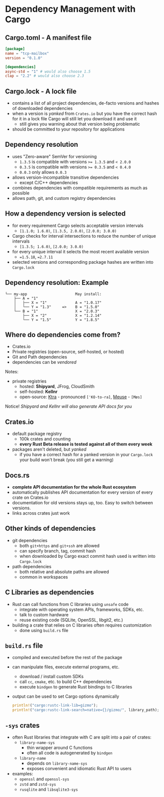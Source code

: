 # Dependency Management with Cargo

## Cargo.toml - A manifest file

```toml
[package]
name = "tcp-mailbox"
version = "0.1.0"

[dependencies]
async-std = "1" # would also choose 1.5
clap = "2.2" # would also choose 2.3
```

## Cargo.lock - A lock file

* contains a list of all project dependencies, de-facto versions and hashes of downloaded dependencies
* when a version is *yanked* from `Crates.io` but you have the correct hash for it in a lock file Cargo will still let you download it and use it
  * still gives you warning about that version being problematic
* should be committed to your repository for applications

## Dependency resolution

* uses "Zero-aware" SemVer for versioning
  * `1.3.5` is compatible with versions `>= 1.3.5` and `< 2.0.0`
  * `0.3.5` is compatible with versions `>= 0.3.5` and `< 0.4.0`
  * `0.0.3` only allows `0.0.3`
* allows version-incompatible transitive dependencies
  * except C/C++ dependencies
* combines dependencies with compatible requirements as much as possible
* allows path, git, and custom registry dependencies

## How a dependency version is selected

* for every requirement Cargo selects acceptable version intervals
  * `[1.1.0; 1.6.0)`, `[1.3.5, 2.0.0)`, `[2.0.0; 3.0.0)`
* Cargo checks for interval intersections to reduce the number of unique intervals
  * `[1.3.5; 1.6.0)`, `[2.0.0; 3.0.0)`
* for every unique interval it selects the most recent available version
  * `=1.5.18`, `=2.7.11`
* selected versions and corresponding package hashes are written into `Cargo.lock`

## Dependency resolution: Example

```text
└── my-app                      May install:
    ├── A = "1"
    │   ├── X = "1"             A = "1.0.17"
    │   └── Y = "1.3"     =>    B = "1.5.0"
    └── B = "1"                 X = "2.0.3"
        ├── X = "2"             X = "1.2.14"
        └── Y = "1.5"           Y = "1.8.5"
```

## Where do dependencies come from?

* Crates.io
* Private registries (open-source, self-hosted, or hosted)
* Git and Path dependencies
* dependencies can be *vendored*

Notes:

* private registries
  * hosted: **Shipyard**, JFrog, CloudSmith
  * self-hosted: **Kellnr**
  * open-source: [Ktra](https://github.com/moriturus/ktra) - pronounced `['KO-to-ra]`, [Meuse](https://github.com/mcorbin/meuse) - `[Møs]`

Notice! *Shipyard and Kellnr will also generate API docs for you*

## Crates.io

* default package registry
  * 100k crates and counting
  * **every Rust Beta release is tested against all of them every week**
* packages aren't deleted, but *yanked*
  * if you have a correct hash for a yanked version in your `Cargo.lock` your build won't break (you still get a warning)

## Docs.rs

* **complete API documentation for the whole Rust ecosystem**
* automatically publishes API documentation for every version of every crate on Crates.io
* documentation for old versions stays up, too. Easy to switch between versions.
* links across crates just work

## Other kinds of dependencies

* git dependencies
  * both `git+https` and `git+ssh` are allowed
  * can specify branch, tag, commit hash
  * when downloaded by Cargo exact commit hash used is written into `Cargo.lock`
* path dependencies
  * both relative and absolute paths are allowed
  * common in workspaces

## C Libraries as dependencies

* Rust can call functions from C libraries using `unsafe` code
  * integrate with operating system APIs, frameworks, SDKs, etc.
  * talk to custom hardware
  * reuse existing code (SQLite, OpenSSL, libgit2, etc.)
* building a crate that relies on C libraries often requires customization
  * done using `build.rs` file

## `build.rs` file

* compiled and executed before the rest of the package
* can manipulate files, execute external programs, etc.
  * download / install custom SDKs
  * call `cc`, `cmake`, etc. to build C++ dependencies
  * execute `bindgen` to generate Rust bindings to C libraries
* output can be used to set Cargo options dynamically

    ```rust ignore
    println!("cargo:rustc-link-lib=gizmo");
    println!("cargo:rustc-link-search=native={}/gizmo/", library_path);
    ```

## `-sys` crates

* often Rust libraries that integrate with C are split into a pair of crates:
  * `library-name-sys`
    * thin wrapper around C functions
    * often all code is autogenerated by `bindgen`
  * `library-name`
    * depends on `library-name-sys`
    * exposes convenient and idiomatic Rust API to users
* examples:
  * `openssl` and `openssl-sys`
  * `zstd` and `zstd-sys`
  * `rusqlite` and `libsqlite3-sys`
